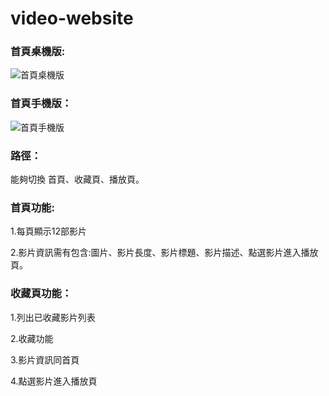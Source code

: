 # video-website

###  首頁桌機版:

![首頁桌機版](https://i.imgur.com/rApAxfo.jpg)

###  首頁手機版：

![首頁手機版](https://i.imgur.com/yM9tAMW.png)


###  路徑：

能夠切換 首頁、收藏頁、播放頁。

###  首頁功能:

1.每頁顯示12部影片

2.影片資訊需有包含:圖片、影片長度、影片標題、影片描述、點選影片進入播放頁。

###  收藏頁功能：

1.列出已收藏影片列表

2.收藏功能

3.影片資訊同首頁

4.點選影片進入播放頁

